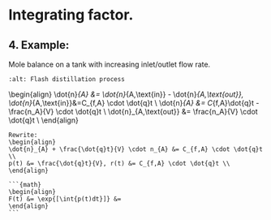 # Integrating factor. 

## 4. Example:
Mole balance on a tank with increasing inlet/outlet flow rate.

```{image} ./_Integrating_factors_image.jpg
:alt: Flash distillation process
```

\begin{align}
\dot{n}_{A} &= \dot{n}_{A,\text{in}} - \dot{n}_{A,\text{out}}, \dot{n}_{A,\text{in}}&=C_{f,A} \cdot \dot{q}t \\
\dot{n}_{A} &= C_{f,A}\dot{q}t - \frac{n_A}{V} \cdot \dot{q}t \\
\dot{n}_{A,\text{out}} &= \frac{n_A}{V} \cdot \dot{q}t \\
\end{align}

````{dropdown} 4. Solution
Rewrite: 
\begin{align}
\dot{n}_{A} + \frac{\dot{q}t}{V} \cdot n_{A} &= C_{f,A} \cdot \dot{q}t \\
p(t) &= \frac{\dot{q}t}{V}, r(t) &= C_{f,A} \cdot \dot{q}t \\
\end{align}

```{math}
\begin{align}
F(t) &= \exp{[\int{p(t)dt}]} &= 
\end{align}
```